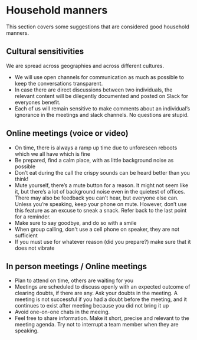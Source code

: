 # Household manners

This section covers some suggestions that are considered good household manners. 

## Cultural sensitivities
We are spread across geographies and across different cultures. 
- We will use open channels for communication as much as possible to keep the conversations transparent.
- In case there are direct discussions between two individuals, the relevant content will be dilegently documented and posted on Slack for everyones benefit.
- Each of us will remain sensitive to make comments about an individual’s ignorance in the meetings and slack channels. No questions are stupid.

## Online meetings (voice or video)
- On time, there is always a ramp up time due to unforeseen reboots which we all have which is fine
- Be prepared, find a calm place, with as little background noise as possible
- Don’t eat during the call the crispy sounds can be heard better than you think!
- Mute yourself, there’s a mute button for a reason. It might not seem like it, but there’s a lot of background noise even in the quietest of offices. There may also be feedback you can’t hear, but everyone else can. Unless you’re speaking, keep your phone on mute. However, don’t use this feature as an excuse to sneak a snack. Refer back to the last point for a reminder.
- Make sure to say goodbye, and do so with a smile
- When group calling, don't use a cell phone on speaker, they are not sufficient
- If you must use for whatever reason (did you prepare?) make sure that it does not vibrate

## In person meetings / Online meetings
- Plan to attend on time, others are waiting for you
- Meetings are scheduled to discuss openly with an expected outcome of clearing doubts, if there are any. Ask your doubts in the meeting. A meeting is not successful if you had a doubt before the meeting, and it continues to exist after meeting because you did not bring it up
- Avoid one-on-one chats in the meeing. 
- Feel free to share information. Make it short, precise and relevant to the meeting agenda. Try not to interrupt a team member when they are speaking.

